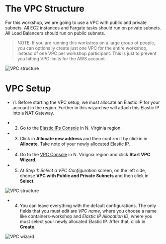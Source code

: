 # The VPC Structure

For this workshop, we are going to use a VPC with public and private subnets. All EC2 instances and Fargate tasks should run on private subnets. All Load Balancers should run on public subnets.

> NOTE: If you are running this workshop on a large group of people, you can optionally create just one VPC for the entire workshop, instead of one VPC per workshop participant. This is just to prevent you hitting VPC limits for the AWS account.

![VPC structure](https://github.com/bemer/containers-on-aws-workshop/blob/master/03-CreateVPC/images/containers-on-aws-workshop-vpc.png)

# VPC Setup

* \1. Before starting the VPC setup, we must allocate an Elastic IP for your account in the region. Further in this wizard we will attach this Elastic IP into a NAT Gateway.

* 2. Go to the [Elastic IPs Console](https://console.aws.amazon.com/vpc/home?region=us-east-1#Addresses:) in N. Virginia region.

* 3. Click in **Allocate new address** and then confirm it by clickin in **Allocate**. Take note of your newly allocated Elastic IP.

* 4. Go to the [VPC Console](https://console.aws.amazon.com/vpc/home?region=us-east-1#) in N. Virignia region and click **Start VPC Wizard**.

* 5. At *Step 1: Select a VPC Configuration* screen, on the left side, choose **VPC with Public and Private Subnets** and then click in **Select**.

![VPC structure](https://github.com/bemer/containers-on-aws-workshop/blob/master/03-CreateVPC/images/containers-on-aws-workshop-vpc-1.png)

* 4. You can leave everything with the default configurations. The only fields that you must edit are *VPC name*, where you choose a name like containers-workshop and *Elastic IP Allocation ID*, where you must select your newly allocated Elastic IP. After that, click in **Create**.

![VPC wizard](https://github.com/bemer/containers-on-aws-workshop/blob/master/03-CreateVPC/images/containers-on-aws-workshop-vpc-2.png)